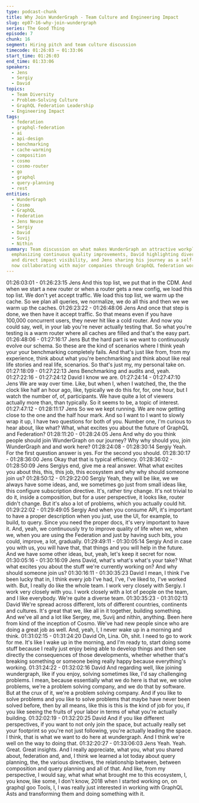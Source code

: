 ```yaml
---
type: podcast-chunk
title: Why Join WunderGraph - Team Culture and Engineering Impact
slug: ep07-16-why-join-wundergraph
series: The Good Thing
episode: 7
chunk: 16
segment: Hiring pitch and team culture discussion
timecode: 01:26:03 – 01:33:06
start_time: 01:26:03
end_time: 01:33:06
speakers:
  - Jens
  - Sergiy
  - David
topics:
  - Team Diversity
  - Problem-Solving Culture
  - GraphQL Federation Leadership
  - Engineering Impact
tags:
  - federation
  - graphql-federation
  - ai
  - api-design
  - benchmarking
  - cache-warming
  - composition
  - cosmo
  - cosmo-router
  - go
  - graphql
  - query-planning
  - rest
entities:
  - WunderGraph
  - Cosmo
  - GraphQL
  - Federation
  - Jens Neuse
  - Sergiy
  - David
  - Suvij
  - Nithin
summary: Team discussion on what makes WunderGraph an attractive workplace, with Sergiy
  emphasizing continuous quality improvements, David highlighting diverse team culture
  and direct impact visibility, and Jens sharing his journey as a self-taught engineer
  now collaborating with major companies through GraphQL federation work.
---
```


01:26:03:01 - 01:26:23:15
Jens
And this top list, we put that in the CDM. And when we start a new router or when a router gets
a new config, we load this top list. We don't yet accept traffic. We load this top list, we warm up
the cache. So we plan all queries, we normalize, we do all this and then we we warm up the
caches.
01:26:23:22 - 01:26:48:06
Jens
And once that step is done, we then have it accept traffic. So that means even if you have
100,000 concurrent users, they never hit like a cold router. And now you could say, well, in your
lab you're never actually testing that. So what you're testing is a warm router where all caches
are filled and that's the easy part.
01:26:48:06 - 01:27:16:17
Jens
But the hard part is we want to continuously evolve our schema. So these are the kind of
scenarios where I think yeah your your benchmarking completely fails. And that's just like from,
from my experience, think about what you're benchmarking and think about like real life stories
and real life, scenarios. So that's just my, my personal take on.
01:27:18:09 - 01:27:22:13
Jens
Benchmarking and audits and, yeah.
01:27:22:16 - 01:27:24:12
David
I know we are.
01:27:24:14 - 01:27:47:10
Jens
We are way over time. Like, but when I, when I watched, the, the the clock like half an hour ago,
like, typically we do this for, for, one hour, but I watch the number of, of, participants. We have
quite a lot of viewers actually more than, than typically. So it seems to be, a topic of interest.
01:27:47:12 - 01:28:11:17
Jens
So we we kept running. We are now getting close to the one and the half hour mark. And so I
want to I want to slowly wrap it up, I have two questions for both of you. Number one, I'm
curious to hear about, like what? What, what excites you about the future of GraphQL and
Federation?
01:28:11:20 - 01:28:24:05
Jens
And why do you think people should join WunderGraph on our journey? Why why should you,
join WunderGraph and and work here?
01:28:24:08 - 01:28:30:14
Sergiy
Yeah. For the first question answer is yes. For the second you should.
01:28:30:17 - 01:28:36:00
Jens
Okay that that is typical efficiency.
01:28:36:02 - 01:28:50:09
Jens
Sergiys end, give me a real answer. What what excites you about this, this, this job, this
ecosystem and why why should someone join us?
01:28:50:12 - 01:29:22:00
Sergiy
Yeah, they will be like, we we always have some ideas, and, we sometimes go just from small
ideas like, this configure subscription directive. It's, rather tiny change. It's not trivial to do it,
inside a composition, but for a user perspective, it looks like, router didn't change. But it's also a
lot of problems, which you actually could hit.
01:29:22:02 - 01:29:49:05
Sergiy
And when you consume API, it's important to have a proper description when you just, use the
UI, for example, to build, to query. Since you need the proper docs, it's very important to have it.
And, yeah, we continuously try to improve quality of life when we, when we, when you are using
the Federation and just by having such bits, you could, improve, a lot, gradually.
01:29:49:11 - 01:30:05:14
Sergiy
And in case you with us, you will have that, that things and you will help in the future. And we
have some other ideas, but, yeah, let's keep it secret for now.
01:30:05:16 - 01:30:16:09
Jens
David, what's what's what's your take? What what excites you about the stuff we're currently
working on? And why should someone join us?
01:30:16:11 - 01:30:35:23
David
I mean, I think I've been lucky that in, I think every job I've had, I've, I've liked to, I've worked
with. But, I really do like the whole team. I work very closely with Sergiy. I work very closely with
you. I work closely with a lot of people on the team, and I like everybody. We're quite a diverse
team.
01:30:35:23 - 01:31:02:13
David
We're spread across different, lots of different countries, continents and cultures. It's great that
we, like all in it together, building something. And we've all and a lot like Sergey, me, Suvij and
nithin, anything. Been here from kind of the inception of Cosmo. We've had new people since
who are doing a great job as well. And, yeah, I, I never wake up in a morning and think.
01:31:02:15 - 01:31:24:20
David
Oh, Lina. Oh, shit. I need to go to work for me. It's like I wake up in the morning, and I'm ready
to, start doing some stuff because I really just enjoy being able to develop things and then see
directly the consequences of those developments, whether whether that's breaking something
or someone being really happy because everything's working.
01:31:24:22 - 01:32:02:16
David
And regarding well, like joining wundergraph, like if you enjoy, solving sometimes like, I'd say
challenging problems. I mean, because essentially what we do here is that we, we solve
problems, we're a problem solving company, and we do that by software. But at the crux of it,
we're a problem solving company. And if you like to solve problems and you like to solve
problems that maybe have never been solved before, then by all means, like this is this is the
kind of job for you, if you like seeing the fruits of your labor in terms of what you're actually
building.
01:32:02:19 - 01:32:20:25
David
And if you like different perspectives, if you want to not only join the space, but actually really
set your footprint so you're not just following, you're actually leading the space. I think, that is
what we want to do here at wundergraph. And I think we're well on the way to doing that.
01:32:20:27 - 01:33:06:03
Jens
Yeah. Yeah. Great. Great insights. And I really appreciate, what you, what you shared about,
federation and, and, I think we learned a lot today about query planning, the, the various
directives, the relationship between, between composition and query planning and all of that.
And like, from my perspective, I would say, what what what brought me to this ecosystem, I, you
know, like some, I don't know, 2018 when I started working on, on graphql goo Tools, I, I was
really just interested in working with GraphQL Asts and transforming them and doing something
with it.